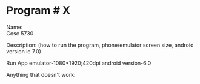 # Program # X
Name:  
Cosc 5730

Description:  (how to run the program, phone/emulator screen size, android version ie 7.0)

Run App
emulator-1080*1920;420dpi
android version-6.0


Anything that doesn't work:


